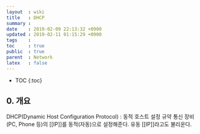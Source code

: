 ```yaml
---
layout  : wiki
title   : DHCP
summary : 
date    : 2019-02-09 22:13:32 +0900
updated : 2019-02-11 01:15:29 +0900
tags    : 
toc     : true
public  : true
parent  : Network
latex   : false
---
```

* TOC
{:toc}

## 0. 개요

DHCP(Dynamic Host Configuration Protocol) : 동적 호스트 설정 규약
통신 장비(PC, Phone 등)의 [[IP]]를 동적(자동)으로 설정해준다. 유동 [[IP]]라고도 불리운다.

